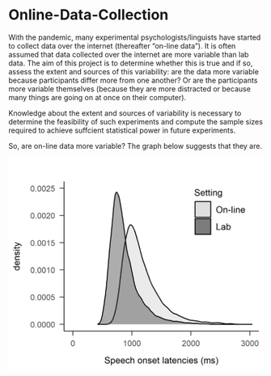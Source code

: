 # Online-Data-Collection

With the pandemic, many experimental psychologists/linguists have started to collect data over the internet (thereafter “on-line data”). It is often assumed that data collected over the internet are more variable than lab data. The aim of this project is to determine whether this is true and if so, assess the extent and sources of this variability: are the data more variable because participants differ more from one another? Or are the participants more variable themselves (because they are more distracted or because many things are going on at once on their computer).

Knowledge about the extent and sources of variability is necessary to determine the feasibility of such experiments and compute the sample sizes required to achieve suffcient statistical power in future experiments. 

So, are on-line data more variable? The graph below suggests that they are.

<img src="./pwi_online_lab.png">



